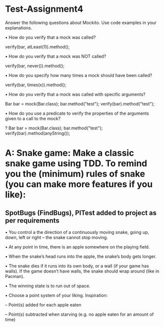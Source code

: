 # Test-Assignment4

Answer the following questions about Mockito. Use code examples in your explanations.

•	How do you verify that a mock was called?

verify(bar, atLeast(1)).method();

•	How do you verify that a mock was NOT called?

verify(bar, never()).method();

•	How do you specify how many times a mock should have been called?

verify(bar, times(x)).method();


•	How do you verify that a mock was called with specific arguments?

Bar bar = mock(Bar.class);
bar.method("test");
verify(bar).method("test");

•	How do you use a predicate to verify the properties of the arguments given to a call to the mock?

?
Bar bar = mock(Bar.class);
bar.method("test");
verify(bar).method(anyString());


# A: Snake game: Make a classic snake game using TDD. To remind you the (minimum) rules of snake (you can make more features if you like):
## SpotBugs (FindBugs), PITest added to project as per requirements






•	You control a the direction of a continuously moving snake, going up, down, left or right – the snake cannot stop moving.

•	At any point in time, there is an apple somewhere on the playing field.

•	When the snake’s head runs into the apple, the snake’s body gets longer.

•	The snake dies if it runs into its own body, or a wall (if your game has walls). If the game doesn’t have walls, the snake should wrap around (like in Pacman).

•	The winning state is to run out of space.

•	Choose a point system of your liking. Inspiration:

–	Point(s) added for each apple eaten

–	Point(s) subtracted when starving (e.g. no apple eaten for an amount of time)
